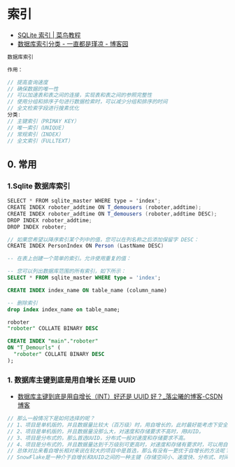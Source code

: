 # 索引

- [SQLite 索引 | 菜鸟教程](https://www.runoob.com/sqlite/sqlite-index.html)
- [数据库索引分类 - 一直都是瑾凉 - 博客园](https://www.cnblogs.com/zsc1/p/9230096.html)

```c#
数据库索引

作用：

// 提高查询速度
// 确保数据的唯一性
// 可以加速表和表之间的连接，实现表和表之间的参照完整性
// 使用分组和排序子句进行数据检索时，可以减少分组和排序的时间
// 全文检索字段进行搜素优化
分类:
// 主键索引（PRIMAY KEY）
// 唯一索引（UNIQUE）
// 常规索引（INDEX）
// 全文索引（FULLTEXT）
```

## 0. 常用

### 1.Sqlite 数据库索引

```C#
SELECT * FROM sqlite_master WHERE type = 'index';
CREATE INDEX roboter_addtime ON T_demousers (roboter,addtime);
CREATE INDEX roboter_addtime ON T_demousers (roboter,addtime DESC);
DROP INDEX roboter_addtime;
DROP INDEX roboter;

// 如果您希望以降序索引某个列中的值，您可以在列名称之后添加保留字 DESC：
CREATE INDEX PersonIndex ON Person (LastName DESC)
```

```sql
-- 在表上创建一个简单的索引。允许使用重复的值：

-- 您可以列出数据库范围的所有索引，如下所示：
SELECT * FROM sqlite_master WHERE type = 'index';

CREATE INDEX index_name ON table_name (column_name)

-- 删除索引
drop index index_name on table_name;

roboter
"roboter" COLLATE BINARY DESC

CREATE INDEX "main"."roboter"
ON "T_Demourls" (
  "roboter" COLLATE BINARY DESC
);
```

### 1. 数据库主键到底是用自增长 还是 UUID

- [数据库主键到底是用自增长（INT）好还是 UUID 好？\_落尘曦的博客-CSDN 博客](https://blog.csdn.net/qq_23994787/article/details/90289743)

```c#
// 那么一般情况下是如何选择的呢？
// 1、项目是单机版的，并且数据量比较大（百万级）时，用自增长的，此时最好能考虑下安全性，做些安全措施。
// 2、项目是单机版的，并且数据量没那么大，对速度和存储要求不高时，用UUID。
// 3、项目是分布式的，那么首选UUID，分布式一般对速度和存储要求不高。
// 4、项目是分布式的，并且数据量达到千万级别可更高时，对速度和存储有要求时，可以用自增长。
// 总体对比来看自增长相对来说在较大的项目中是首选，那么有没有一更优于自增长的方法呢？答案在↓边！
// SnowFlake是一种介于自增长和UUID之间的一种主键（存储空间小、速度快、分布式、时间序列）它有如下优点

```
